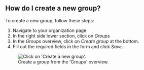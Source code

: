 ## How do I create a new group?

To create a new group, follow these steps:

1. Navigate to your organization page.
1. In the right side lower section, click on *Groups*
1. In the *Groups* overview, click on *Create group* at the bottom.
1. Fill out the required fields in the form and click *Save*.

<figure>
  <img src="help-group-create.png" alt="Click on 'Create a new group'."/>
  <figcaption>Create a group from the 'Groups' overview.</figcaption>
</figure>
